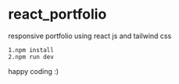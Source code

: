 # react_portfolio




responsive portfolio using react js and tailwind css

```
1.npm install
2.npm run dev
```
happy coding :)
